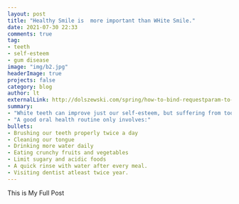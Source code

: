 ```yaml
---
layout: post
title: "Healthy Smile is  more important than WHite Smile."
date: 2021-07-30 22:33
comments: true
tag: 
- teeth
- self-esteem
- gum disease
image: "img/b2.jpg"
headerImage: true
projects: false
category: blog
author: lt
externalLink: http://dolszewski.com/spring/how-to-bind-requestparam-to-object/
summary: 
- "White teeth can improve just our self-esteem, but suffering from tooth loss can have the opposite effect. The health of our mouth isn’t only important for the state of smile, but also our quality of life. There are evidence of gum disease linking to conditions such as heart disease, strokes, diabetes and dementia. Healthy teeth and gums can be achieved by a good oral health routine"
- "A good oral health routine only involves:"
bullets: 
- Brushing our teeth properly twice a day
- Cleaning our tongue
- Drinking more water daily
- Eating crunchy fruits and vegetables
- Limit sugary and acidic foods
- A quick rinse with water after every meal.
- Visiting dentist atleast twice year.
---
```


This is My Full Post
